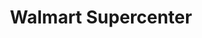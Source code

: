 ---
title: "Walmart Supercenter"
url: /lakewood/walmart-supercenter-west-colfax-avenue/
shop: Supermarkt
---